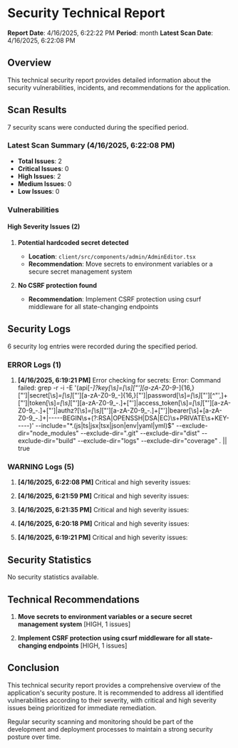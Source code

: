 # Security Technical Report
  
**Report Date**: 4/16/2025, 6:22:22 PM
**Period**: month
**Latest Scan Date**: 4/16/2025, 6:22:08 PM

## Overview

This technical security report provides detailed information about the security vulnerabilities, incidents, and recommendations for the application.

## Scan Results

7 security scans were conducted during the specified period.

### Latest Scan Summary (4/16/2025, 6:22:08 PM)

- **Total Issues**: 2
- **Critical Issues**: 0
- **High Issues**: 2
- **Medium Issues**: 0
- **Low Issues**: 0

### Vulnerabilities

#### High Severity Issues (2)

1. **Potential hardcoded secret detected**
   - **Location**: `client/src/components/admin/AdminEditor.tsx`
   - **Recommendation**: Move secrets to environment variables or a secure secret management system

2. **No CSRF protection found**
   - **Recommendation**: Implement CSRF protection using csurf middleware for all state-changing endpoints

## Security Logs

6 security log entries were recorded during the specified period.

### ERROR Logs (1)

1. **[4/16/2025, 6:19:21 PM]** Error checking for secrets: Error: Command failed: grep -r -i -E '(api[_-]?key[\s]*=[\s]*[\"\'][a-zA-Z0-9_\-]{16,}[\"\']|secret[\s]*=[\s]*[\"\'][a-zA-Z0-9_\-]{16,}[\"\']|password[\s]*=[\s]*[\"\'][^\"\',]+[\"\']|token[\s]*=[\s]*[\"\'][a-zA-Z0-9_\-.]+[\"\']|access_token[\s]*=[\s]*[\"\'][a-zA-Z0-9_\-.]+[\"\']|authz?[\s]*=[\s]*[\"\'][a-zA-Z0-9_\-.]+[\"\']|bearer[\s]+[a-zA-Z0-9_\-.]+|-----BEGIN\s+(?:RSA|OPENSSH|DSA|EC)\s+PRIVATE\s+KEY-----)' --include="*\.(js|ts|jsx|tsx|json|env|yaml|yml)$" --exclude-dir="node_modules" --exclude-dir=".git" --exclude-dir="dist" --exclude-dir="build" --exclude-dir="logs" --exclude-dir="coverage" . || true

### WARNING Logs (5)

1. **[4/16/2025, 6:22:08 PM]** Critical and high severity issues:

2. **[4/16/2025, 6:21:59 PM]** Critical and high severity issues:

3. **[4/16/2025, 6:21:35 PM]** Critical and high severity issues:

4. **[4/16/2025, 6:20:18 PM]** Critical and high severity issues:

5. **[4/16/2025, 6:19:21 PM]** Critical and high severity issues:

## Security Statistics

No security statistics available.

## Technical Recommendations

1. **Move secrets to environment variables or a secure secret management system** [HIGH, 1 issues]

2. **Implement CSRF protection using csurf middleware for all state-changing endpoints** [HIGH, 1 issues]

## Conclusion

This technical security report provides a comprehensive overview of the application's security posture. It is recommended to address all identified vulnerabilities according to their severity, with critical and high severity issues being prioritized for immediate remediation.

Regular security scanning and monitoring should be part of the development and deployment processes to maintain a strong security posture over time.
